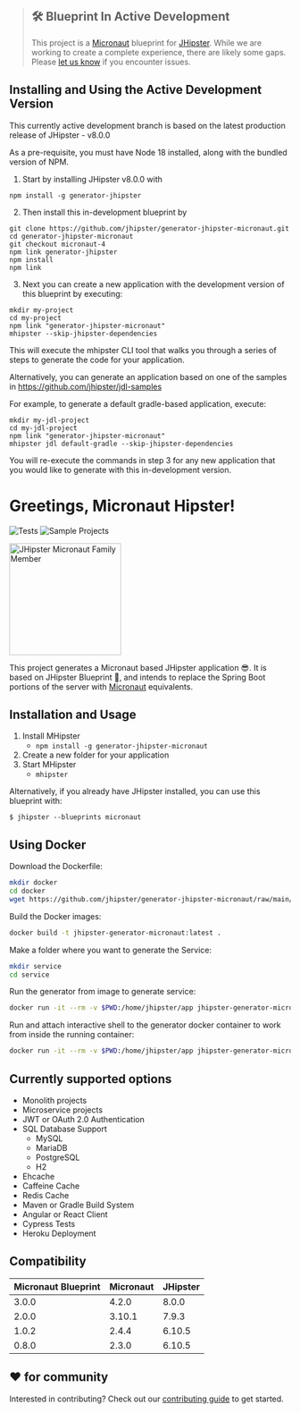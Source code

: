 > ## 🛠 Blueprint In Active Development
>
> This project is a [Micronaut](https://micronaut.io) blueprint for [JHipster](https://jhipster.tech).
> While we are working to create a complete experience, there are likely some gaps.
> Please [let us know](https://github.com/jhipster/generator-jhipster-micronaut/issues) if you encounter issues.

## Installing and Using the Active Development Version

This currently active development branch is based on the latest production release of JHipster - v8.0.0

As a pre-requisite, you must have Node 18 installed, along with the bundled version of NPM.

1. Start by installing JHipster v8.0.0 with

```
npm install -g generator-jhipster
```

2. Then install this in-development blueprint by

```
git clone https://github.com/jhipster/generator-jhipster-micronaut.git
cd generator-jhipster-micronaut
git checkout micronaut-4
npm link generator-jhipster
npm install
npm link
```

3. Next you can create a new application with the development version of this blueprint by executing:

```
mkdir my-project
cd my-project
npm link "generator-jhipster-micronaut"
mhipster --skip-jhipster-dependencies
```

This will execute the mhipster CLI tool that walks you through a series of steps to generate the code for your application.

Alternatively, you can generate an application based on one of the samples in https://github.com/jhipster/jdl-samples

For example, to generate a default gradle-based application, execute:

```
mkdir my-jdl-project
cd my-jdl-project
npm link "generator-jhipster-micronaut"
mhipster jdl default-gradle --skip-jhipster-dependencies
```

You will re-execute the commands in step 3 for any new application that you would like to generate with this in-development version.

# Greetings, Micronaut Hipster!

![Tests](https://github.com/jhipster/generator-jhipster-micronaut/workflows/Generator%20Lint%20/%20Tests/badge.svg)
![Sample Projects](https://github.com/jhipster/generator-jhipster-micronaut/workflows/Verify%20Sample%20Projects/badge.svg)

<img src="https://raw.githubusercontent.com/jhipster/jhipster-artwork/master/family/jhipster_family_member_4.png" alt="JHipster Micronaut Family Member"
width=200
style="max-width:50%;">

This project generates a Micronaut based JHipster application 😎.
It is based on JHipster Blueprint 🔵, and intends to replace the Spring Boot portions of the server with [Micronaut](https://micronaut.io) equivalents.

## Installation and Usage

1. Install MHipster
   - `npm install -g generator-jhipster-micronaut`
2. Create a new folder for your application
3. Start MHipster
   - `mhipster`

Alternatively, if you already have JHipster installed, you can use this blueprint with:

```
$ jhipster --blueprints micronaut
```

## Using Docker

Download the Dockerfile:

```bash
mkdir docker
cd docker
wget https://github.com/jhipster/generator-jhipster-micronaut/raw/main/docker/Dockerfile
```

Build the Docker images:

```bash
docker build -t jhipster-generator-micronaut:latest .
```

Make a folder where you want to generate the Service:

```bash
mkdir service
cd service
```

Run the generator from image to generate service:

```bash
docker run -it --rm -v $PWD:/home/jhipster/app jhipster-generator-micronaut
```

Run and attach interactive shell to the generator docker container to work from inside the running container:

```bash
docker run -it --rm -v $PWD:/home/jhipster/app jhipster-generator-micronaut /bin/bash
```

## Currently supported options

- Monolith projects
- Microservice projects
- JWT or OAuth 2.0 Authentication
- SQL Database Support
  - MySQL
  - MariaDB
  - PostgreSQL
  - H2
- Ehcache
- Caffeine Cache
- Redis Cache
- Maven or Gradle Build System
- Angular or React Client
- Cypress Tests
- Heroku Deployment

## Compatibility

| Micronaut Blueprint | Micronaut | JHipster |
|---------------------|-----------|----------|
| 3.0.0               | 4.2.0     | 8.0.0    |
| 2.0.0               | 3.10.1    | 7.9.3    |
| 1.0.2               | 2.4.4     | 6.10.5   |
| 0.8.0               | 2.3.0     | 6.10.5   |

## ❤️ for community

Interested in contributing?
Check out our [contributing guide](https://github.com/jhipster/generator-jhipster-micronaut/blob/main/CONTRIBUTING.md) to get started.
